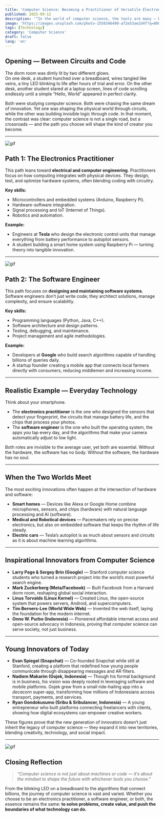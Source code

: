 ```yaml
---
title: 'Computer Science: Becoming a Practitioner of Versatile Electronics or a Software Engineer?'
published: 2025-09-12
description: '“In the world of computer science, the tools are many — but the path you choose defines the kind of innovator you become.”'
image: 'https://images.unsplash.com/photo-1558346490-a72e53ae2d4f?q=80&w=1470&auto=format&fit=crop&ixlib=rb-4.1.0&ixid=M3wxMjA3fDB8MHxwaG90by1wYWdlfHx8fGVufDB8fHx8fA%3D%3D'
tags: [Technology]
category: 'Computer Science'
draft: false 
lang: 'en'
---
```


## Opening — Between Circuits and Code

The dorm room was dimly lit by two different glows.  
On one desk, a student hunched over a breadboard, wires tangled like veins, a tiny LED blinking to life after hours of trial and error. On the other desk, another student stared at a laptop screen, lines of code scrolling endlessly until a simple “Hello, World” appeared in perfect clarity.  

Both were studying computer science. Both were chasing the same dream of innovation. Yet one was shaping the physical world through circuits, while the other was building invisible logic through code. In that moment, the contrast was clear: computer science is not a single road, but a crossroads — and the path you choose will shape the kind of creator you become.

---

![gif](https://media.tenor.com/VO8nFp3pgXkAAAAM/aldnoah-zero-inaho.gif)

## Path 1: The Electronics Practitioner

This path leans toward **electrical and computer engineering**. Practitioners focus on how computing integrates with physical devices. They design, test, and optimize hardware systems, often blending coding with circuitry.  

**Key skills:**  

- Microcontrollers and embedded systems (Arduino, Raspberry Pi).  
- Hardware-software integration.  
- Signal processing and IoT (Internet of Things).  
- Robotics and automation.  

**Example:**  

- Engineers at **Tesla** who design the electronic control units that manage everything from battery performance to autopilot sensors.  
- A student building a smart home system using Raspberry Pi — turning theory into tangible innovation.

---

![gif](https://media.tenor.com/xei0iF6HWToAAAAM/pjsk-pjsk-anime.gif)

## Path 2: The Software Engineer

This path focuses on **designing and maintaining software systems**. Software engineers don’t just write code; they architect solutions, manage complexity, and ensure scalability.  

**Key skills:**  

- Programming languages (Python, Java, C++).  
- Software architecture and design patterns.  
- Testing, debugging, and maintenance.  
- Project management and agile methodologies.  

**Example:**  

- Developers at **Google** who build search algorithms capable of handling billions of queries daily.  
- A startup founder creating a mobile app that connects local farmers directly with consumers, reducing middlemen and increasing income.

---

## Realistic Example — Everyday Technology

Think about your smartphone.  

- The **electronics practitioner** is the one who designed the sensors that detect your fingerprint, the circuits that manage battery life, and the chips that process your photos.  
- The **software engineer** is the one who built the operating system, the apps you tap every day, and the algorithms that make your camera automatically adjust to low light.  

Both roles are invisible to the average user, yet both are essential. Without the hardware, the software has no body. Without the software, the hardware has no soul.

---

## When the Two Worlds Meet

The most exciting innovations often happen at the intersection of hardware and software:  

- **Smart homes** — Devices like Alexa or Google Home combine microphones, sensors, and chips (hardware) with natural language processing and AI (software).  
- **Medical and Robotical devices** — Pacemakers rely on precise electronics, but also on embedded software that keeps the rhythm of life steady.  
- **Electric cars** — Tesla’s autopilot is as much about sensors and circuits as it is about machine learning algorithms.  

---

## Inspirational Innovators from Computer Science

- **Larry Page & Sergey Brin (Google)** — Stanford computer science students who turned a research project into the world’s most powerful search engine.  
- **Mark Zuckerberg (Meta/Facebook)** — Built Facebook from a Harvard dorm room, reshaping global social interaction.  
- **Linus Torvalds (Linux Kernel)** — Created Linux, the open-source system that powers servers, Android, and supercomputers.  
- **Tim Berners-Lee (World Wide Web)** — Invented the web itself, laying the foundation for the modern internet.  
- **Onno W. Purbo (Indonesia)** — Pioneered affordable internet access and open-source advocacy in Indonesia, proving that computer science can serve society, not just business.

---

## Young Innovators of Today

- **Evan Spiegel (Snapchat)** — Co-founded Snapchat while still at Stanford, creating a platform that redefined how young people communicate through disappearing messages and AR filters.  
- **Nadiem Makarim (Gojek, Indonesia)** — Though his formal background is in business, his vision was deeply rooted in leveraging software and mobile platforms. Gojek grew from a small ride-hailing app into a *decacorn* super-app, transforming how millions of Indonesians access transport, payments, and services.  
- **Ryan Gondokusumo (Sribu & Sribulancer, Indonesia)** — A young entrepreneur who built platforms connecting freelancers with clients, showing how digital ecosystems can empower creative workers.  

These figures prove that the new generation of innovators doesn’t just inherit the legacy of computer science — they expand it into new territories, blending creativity, technology, and social impact.

---

![gif](https://media.tenor.com/tub4Beqa4-EAAAAM/tesla-robot.gif)

## Closing Reflection

> *“Computer science is not just about machines or code — it’s about the mindset to shape the future with whichever tools you choose.”*

From the blinking LED on a breadboard to the algorithms that connect billions, the journey of computer science is vast and varied. Whether you choose to be an electronics practitioner, a software engineer, or both, the essence remains the same: **to solve problems, create value, and push the boundaries of what technology can do.**
